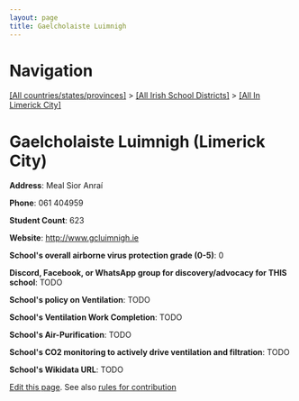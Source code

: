 ```yaml
---
layout: page
title: Gaelcholaiste Luimnigh
---
```

# Navigation

[[All countries/states/provinces]](../../..) > [[All Irish School Districts]](../..) > [[All In Limerick City]](..)

# Gaelcholaiste Luimnigh (Limerick City)

**Address**: Meal Sior Anraí

**Phone**: 061 404959

**Student Count**: 623

**Website**: <http://www.gcluimnigh.ie>

**School's overall airborne virus protection grade (0-5)**: 0

**Discord, Facebook, or WhatsApp group for discovery/advocacy for THIS school**: TODO

**School's policy on Ventilation**: TODO

**School's Ventilation Work Completion**: TODO

**School's Air-Purification**: TODO

**School's CO2 monitoring to actively drive ventilation and filtration**: TODO

**School's Wikidata URL**: TODO


[Edit this page](https://github.com/ventilate-schools/Ireland/edit/main/./Limerick_City/Gaelcholaiste_Luimnigh.md). See also [rules for contribution](../../../contribution-rules/)